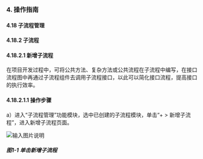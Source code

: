 ### 4. 操作指南

#### 4.18 子流程管理

#### 4.18.2 子流程

#### 4.18.2.1 新增子流程

在项目开发过程中，可将公共方法、复杂方法或公共流程在子流程中编写，在接口流程图中再通过子流程组件去调用子流程接口，以此可以简化接口流程，提高接口的执行效率。

#### 4.18.2.1.1 操作步骤

a）进入“子流程管理”功能模块，选中已创建的子流程模块，单击“+ > 新增子流程”，进入新增子流程页面。

![输入图片说明](../../../../../images/SoFlu%EF%BC%88%E5%90%8E%E7%AB%AF%EF%BC%89%E5%BC%80%E5%8F%91%E5%B9%B3%E5%8F%B0/1.%20%E6%9C%80%E6%96%B0%E7%89%88%E6%9C%AC%20-%20%E6%9B%B4%E6%96%B0%E6%97%A5%E6%9C%9F%20-%202022.10.08/4.%20%E6%93%8D%E4%BD%9C%E6%8C%87%E5%8D%97/18.%20%E5%AD%90%E6%B5%81%E7%A8%8B%E7%AE%A1%E7%90%86/2.%20%E5%AD%90%E6%B5%81%E7%A8%8B/image.png)

##### 图1-1 单击新增子流程
